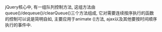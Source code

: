 jQuery核心中, 有一组队列控制方法, 这组方法由queue()/dequeue()/clearQueue()三个方法组成, 它对需要连续按序执行的函数的控制可以说是简明自如, 主要应用于animate ()方法, ajax以及其他要按时间顺序执行的事件中.
